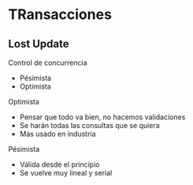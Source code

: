 # TRansacciones


## Lost Update


Control de concurrencia 
- Pésimista
- Optimista

Optimista 
- Pensar que todo va bien, no hacemos validaciones 
- Se harán todas las consultas que se quiera 
- Más usado en industria

Pésimista
- Válida desde el principio
- Se vuelve muy lineal y serial






